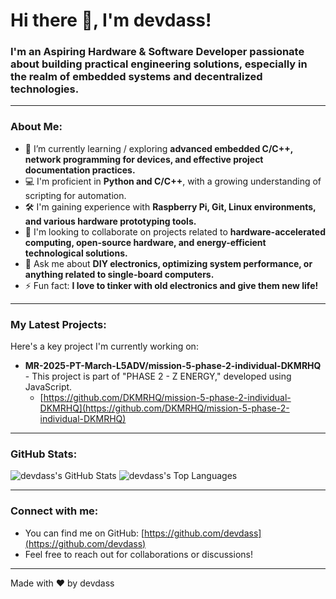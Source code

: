 # Hi there 👋, I'm devdass!

### I'm an **Aspiring Hardware & Software Developer** passionate about **building practical engineering solutions, especially in the realm of embedded systems and decentralized technologies.**

---

### About Me:

* 🌱 I’m currently learning / exploring **advanced embedded C/C++, network programming for devices, and effective project documentation practices.**
* 💻 I'm proficient in **Python and C/C++**, with a growing understanding of scripting for automation.
* 🛠️ I'm gaining experience with **Raspberry Pi, Git, Linux environments, and various hardware prototyping tools.**
* 🚀 I'm looking to collaborate on projects related to **hardware-accelerated computing, open-source hardware, and energy-efficient technological solutions.**
* 💬 Ask me about **DIY electronics, optimizing system performance, or anything related to single-board computers.**
* ⚡ Fun fact: **I love to tinker with old electronics and give them new life!**

---

### My Latest Projects:

Here's a key project I'm currently working on:

* **MR-2025-PT-March-L5ADV/mission-5-phase-2-individual-DKMRHQ** - This project is part of "PHASE 2 - Z ENERGY," developed using JavaScript.
    * [https://github.com/DKMRHQ/mission-5-phase-2-individual-DKMRHQ](https://github.com/DKMRHQ/mission-5-phase-2-individual-DKMRHQ)

---

### GitHub Stats:

![devdass's GitHub Stats](https://github-readme-stats.vercel.app/api?username=devdass&show_icons=true&theme=radical&hide_title=true&bg_color=0D1117&text_color=E6EDF3)
![devdass's Top Languages](https://github-readme-stats.vercel.app/api/top-langs/?username=devdass&layout=compact&theme=radical&hide_title=true&bg_color=0D1117&text_color=E6EDF3)

---

### Connect with me:

* You can find me on GitHub: [https://github.com/devdass](https://github.com/devdass)
* Feel free to reach out for collaborations or discussions!

---

Made with ❤️ by devdass
